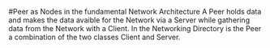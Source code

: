 #Peer as Nodes in the fundamental Network Architecture
A Peer holds data and makes the data avaible for the Network
via a Server while gathering data from the Network with a Client.
In the Networking Directory is the Peer a combination of the two classes
Client and Server.
